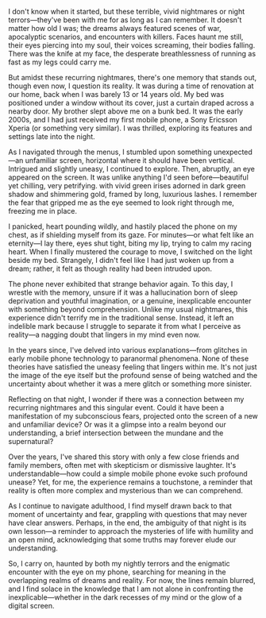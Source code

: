 I don't know when it started, but these terrible, vivid nightmares or night terrors—they've been with me for as long as I can remember. It doesn't matter how old I was; the dreams always featured scenes of war, apocalyptic scenarios, and encounters with killers. Faces haunt me still, their eyes piercing into my soul, their voices screaming, their bodies falling. There was the knife at my face, the desperate breathlessness of running as fast as my legs could carry me.

But amidst these recurring nightmares, there's one memory that stands out, though even now, I question its reality. It was during a time of renovation at our home, back when I was barely 13 or 14 years old. My bed was positioned under a window without its cover, just a curtain draped across a nearby door. My brother slept above me on a bunk bed. It was the early 2000s, and I had just received my first mobile phone, a Sony Ericsson Xperia (or something very similar). I was thrilled, exploring its features and settings late into the night.

As I navigated through the menus, I stumbled upon something unexpected—an unfamiliar screen, horizontal where it should have been vertical. Intrigued and slightly uneasy, I continued to explore. Then, abruptly, an eye appeared on the screen. It was unlike anything I'd seen before—beautiful yet chilling, very petrifying. with vivid green irises adorned in dark green shadow and shimmering gold, framed by long, luxurious lashes. I remember the fear that gripped me as the eye seemed to look right through me, freezing me in place.

I panicked, heart pounding wildly, and hastily placed the phone on my chest, as if shielding myself from its gaze. For minutes—or what felt like an eternity—I lay there, eyes shut tight, biting my lip, trying to calm my racing heart. When I finally mustered the courage to move, I switched on the light beside my bed. Strangely, I didn't feel like I had just woken up from a dream; rather, it felt as though reality had been intruded upon.

The phone never exhibited that strange behavior again. To this day, I wrestle with the memory, unsure if it was a hallucination born of sleep deprivation and youthful imagination, or a genuine, inexplicable encounter with something beyond comprehension. Unlike my usual nightmares, this experience didn't terrify me in the traditional sense. Instead, it left an indelible mark because I struggle to separate it from what I perceive as reality—a nagging doubt that lingers in my mind even now.

In the years since, I've delved into various explanations—from glitches in early mobile phone technology to paranormal phenomena. None of these theories have satisfied the uneasy feeling that lingers within me. It's not just the image of the eye itself but the profound sense of being watched and the uncertainty about whether it was a mere glitch or something more sinister.

Reflecting on that night, I wonder if there was a connection between my recurring nightmares and this singular event. Could it have been a manifestation of my subconscious fears, projected onto the screen of a new and unfamiliar device? Or was it a glimpse into a realm beyond our understanding, a brief intersection between the mundane and the supernatural?

Over the years, I've shared this story with only a few close friends and family members, often met with skepticism or dismissive laughter. It's understandable—how could a simple mobile phone evoke such profound unease? Yet, for me, the experience remains a touchstone, a reminder that reality is often more complex and mysterious than we can comprehend.

As I continue to navigate adulthood, I find myself drawn back to that moment of uncertainty and fear, grappling with questions that may never have clear answers. Perhaps, in the end, the ambiguity of that night is its own lesson—a reminder to approach the mysteries of life with humility and an open mind, acknowledging that some truths may forever elude our understanding.

So, I carry on, haunted by both my nightly terrors and the enigmatic encounter with the eye on my phone, searching for meaning in the overlapping realms of dreams and reality. For now, the lines remain blurred, and I find solace in the knowledge that I am not alone in confronting the inexplicable—whether in the dark recesses of my mind or the glow of a digital screen.